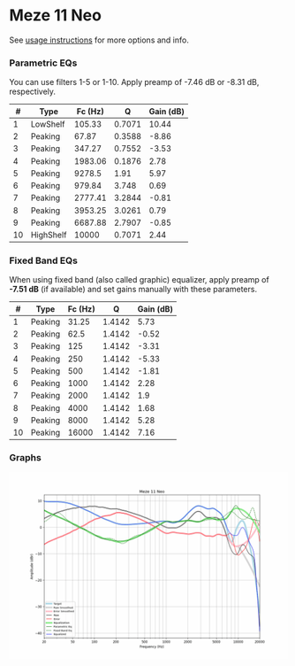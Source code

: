 # Meze 11 Neo
See [usage instructions](https://github.com/jaakkopasanen/AutoEq#usage) for more options and info.

### Parametric EQs
You can use filters 1-5 or 1-10. Apply preamp of -7.46 dB or -8.31 dB, respectively.

|   # | Type      |   Fc (Hz) |      Q |   Gain (dB) |
|-----|-----------|-----------|--------|-------------|
|   1 | LowShelf  |    105.33 | 0.7071 |       10.44 |
|   2 | Peaking   |     67.87 | 0.3588 |       -8.86 |
|   3 | Peaking   |    347.27 | 0.7552 |       -3.53 |
|   4 | Peaking   |   1983.06 | 0.1876 |        2.78 |
|   5 | Peaking   |   9278.5  | 1.91   |        5.97 |
|   6 | Peaking   |    979.84 | 3.748  |        0.69 |
|   7 | Peaking   |   2777.41 | 3.2844 |       -0.81 |
|   8 | Peaking   |   3953.25 | 3.0261 |        0.79 |
|   9 | Peaking   |   6687.88 | 2.7907 |       -0.85 |
|  10 | HighShelf |  10000    | 0.7071 |        2.44 |

### Fixed Band EQs
When using fixed band (also called graphic) equalizer, apply preamp of **-7.51 dB** (if available) and set gains manually with these parameters.

|   # | Type    |   Fc (Hz) |      Q |   Gain (dB) |
|-----|---------|-----------|--------|-------------|
|   1 | Peaking |     31.25 | 1.4142 |        5.73 |
|   2 | Peaking |     62.5  | 1.4142 |       -0.52 |
|   3 | Peaking |    125    | 1.4142 |       -3.31 |
|   4 | Peaking |    250    | 1.4142 |       -5.33 |
|   5 | Peaking |    500    | 1.4142 |       -1.81 |
|   6 | Peaking |   1000    | 1.4142 |        2.28 |
|   7 | Peaking |   2000    | 1.4142 |        1.9  |
|   8 | Peaking |   4000    | 1.4142 |        1.68 |
|   9 | Peaking |   8000    | 1.4142 |        5.28 |
|  10 | Peaking |  16000    | 1.4142 |        7.16 |

### Graphs
![](./Meze%2011%20Neo.png)
